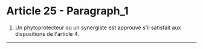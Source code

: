 # Article 25 - Paragraph_1

1. Un phytoprotecteur ou un synergiste est approuvé s'il satisfait aux dispositions de l'article 4.
---